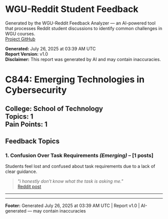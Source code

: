 # WGU-Reddit Student Feedback

Generated by the WGU-Reddit Feedback Analyzer — an AI-powered tool that processes Reddit student discussions to identify common challenges in WGU courses.  
[Project GitHub](https://wgudataninja.github.io/wgu-reddit-monitoring-pipeline/)

**Generated:** July 26, 2025 at 03:39 AM UTC  
**Report Version:** v1.0  
**Disclaimer:** This report was generated by AI and may contain inaccuracies.  
# C844: Emerging Technologies in Cybersecurity
**College:** School of Technology  
**Topics:** 1  
**Pain Points:** 1  
---
## Feedback Topics
### 1. Confusion Over Task Requirements _(Emerging)_ – [1 posts]
Students feel lost and confused about task requirements due to a lack of clear guidance.  
> _"i honestly don’t know what the task is asking me."_  
> [Reddit post](https://reddit.com/comments/1i9a8fh)  
---
---
**Footer:** Generated July 26, 2025 at 03:39 AM UTC | Report v1.0 | AI-generated — may contain inaccuracies  